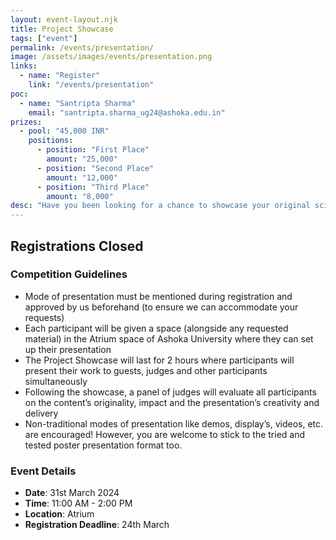 ```yaml
---
layout: event-layout.njk
title: Project Showcase
tags: ["event"]
permalink: /events/presentation/
image: /assets/images/events/presentation.png
links:
  - name: "Register"
    link: "/events/presentation"
poc:
  - name: "Santripta Sharma"
    email: "santripta.sharma_ug24@ashoka.edu.in"
prizes: 
  - pool: "45,000 INR"
    positions:
      - position: "First Place"
        amount: "25,000"
      - position: "Second Place"
        amount: "12,000"
      - position: "Third Place"
        amount: "8,000"
desc: "Have you been looking for a chance to showcase your original scientific work? Well, look no further than Chimera’s Project Showcase! Whether you are a budding researcher wanting to present your ongoing research results, an aspiring inventor hoping to show off your latest prototype or a tech whiz wanting to demo an innovative web application, we have a spot for you at our Project Showcase! Registered participants will be judged on the basis of the actual contents of their presentation as well as their delivery of presentation. The Showcase is a brilliant opportunity to find like-minded scientists and get genuine feedback from your peers as well as knowledgeable Professors. Register now and take your shot at the 45k INR prize pool!"
---
```

## Registrations Closed
### Competition Guidelines
- Mode of presentation must be mentioned during registration and approved by us beforehand (to ensure we can accommodate your requests)
- Each participant will be given a space (alongside any requested material) in the Atrium space of Ashoka University where they can set up their presentation
- The Project Showcase will last for 2 hours where participants will present their work to guests, judges and other participants simultaneously
- Following the showcase, a panel of judges will evaluate all participants on the content’s originality, impact and the presentation’s creativity and delivery
- Non-traditional modes of presentation like demos, display’s, videos, etc. are encouraged! However, you are welcome to stick to the tried and tested poster presentation format too.

### Event Details
- **Date**: 31st March 2024
- **Time**: 11:00 AM - 2:00 PM
- **Location**: Atrium
- **Registration Deadline**: 24th March

